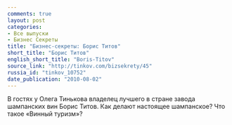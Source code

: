 ```yaml
---
comments: true
layout: post
categories:
- Все выпуски
- Бизнес Секреты
title: "Бизнес-секреты: Борис Титов"
short_title: "Борис Титов"
english_short_title: "Boris-Titov"
source_link: "http://tinkov.com/bizsekrety/45"
russia_id: "tinkov_10752"
date_publication: "2010-08-02"
---
```

В гостях у Олега Тинькова владелец лучшего в стране завода шампанских вин Борис Титов. Как делают настоящее шампанское? Что такое «Винный туризм»?

